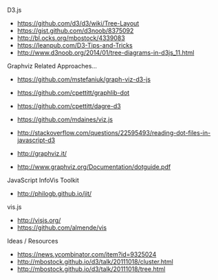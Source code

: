 
D3.js
* https://github.com/d3/d3/wiki/Tree-Layout
* https://gist.github.com/d3noob/8375092
* http://bl.ocks.org/mbostock/4339083
* https://leanpub.com/D3-Tips-and-Tricks
* http://www.d3noob.org/2014/01/tree-diagrams-in-d3js_11.html


Graphviz Related Approaches...
* https://github.com/mstefaniuk/graph-viz-d3-js
* https://github.com/cpettitt/graphlib-dot
* https://github.com/cpettitt/dagre-d3
* https://github.com/mdaines/viz.js
* http://stackoverflow.com/questions/22595493/reading-dot-files-in-javascript-d3

* http://graphviz.it/
* http://www.graphviz.org/Documentation/dotguide.pdf


JavaScript InfoVis Toolkit
* http://philogb.github.io/jit/

vis.js
* http://visjs.org/
* https://github.com/almende/vis


Ideas / Resources
* https://news.ycombinator.com/item?id=9325024
* http://mbostock.github.io/d3/talk/20111018/cluster.html
* http://mbostock.github.io/d3/talk/20111018/tree.html


